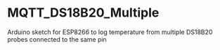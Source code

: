 # MQTT_DS18B20_Multiple
Arduino sketch for ESP8266 to log temperature from multiple DS18B20 probes connected to the same pin
